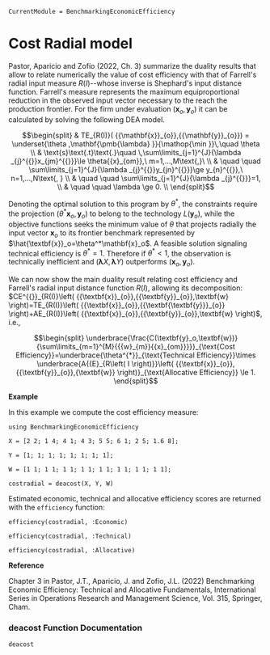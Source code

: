 ```@meta
CurrentModule = BenchmarkingEconomicEfficiency
```

# Cost Radial model


Pastor, Aparicio and Zofío (2022, Ch. 3) summarize the duality results that allow to relate numerically the value of cost efficiency with that of Farrell's radial input measure $R(I)$--whose inverse is Shephard's input distance function. Farrell's measure represents the maximum equiproportional reduction in the observed input vector necessary to the reach the production frontier. For the firm under evaluation $(\mathbf{x}_o,\mathbf{y}_o)$ it can be calculated by solving the following DEA model. 

```math
\begin{split}
& TE_{R(I)}( {{\mathbf{x}}_{o}},{{\mathbf{y}}_{o}}) = \underset{\theta ,\mathbf{\pmb{\lambda} }}{\mathop{\min }}\,\quad \theta  \\ 
& \text{s}\text{.t}\text{.}\quad \,\sum\limits_{j=1}^{J}{\lambda _{j}^{{}}x_{jm}^{{}}}\le \theta{{x}_{om}},\ m=1,...,M\text{,}\  \\ 
& \quad \quad \sum\limits_{j=1}^{J}{\lambda _{j}^{{}}y_{jn}^{{}}}\ge y_{n}^{{}},\ n=1,...,N\text{, } \\ 
& \quad \quad \sum\limits_{j=1}^{J}{\lambda _{j}^{{}}}=1, \\ 
& \quad \quad \lambda \ge 0. \\
\end{split}
```

Denoting the optimal solution to this program by $\theta^*$, the constraints require the projection $\left( {\theta^{*}\mathbf{x}_o,\mathbf{y}_o} \right)$ to belong to the technology $L(\textbf{y}_o)$, while the objective functions seeks the minimum value of $\theta$ that projects radially the input vector $\mathbf{x}_o$ to its frontier benchmark represented by $\hat{\textbf{x}}_o=\theta^*\mathbf{x}_o$. A feasible solution signaling technical efficiency is $\theta^*=1$. Therefore if  $\theta^*<1$, the observation is technically inefficient and $(\pmb{\lambda} X,\pmb{\lambda} Y)$ outperforms  $\left( {{\mathbf{x}_o,\mathbf{y}_o}} \right)$. 

We can now show the main duality result relating cost efficiency and Farrell's radial input distance function $R(I)$, allowing its decomposition:   $CE^{{}}_{R(I)}\left( {{\textbf{x}}_{o}},{{\textbf{y}}_{o}},\textbf{w} \right)=TE_{R(I)}\left( {{\textbf{x}}_{o}},{{\textbf{\textbf{y}}}_{o}} \right)+AE_{R(I)}\left( {{\textbf{x}}_{o}},{{\textbf{y}}_{o}},\textbf{w} \right)$, i.e.,		

```math 
\begin{split}
 \underbrace{\frac{C(\textbf{y}_o,\textbf{w})}{\sum\limits_{m=1}^{M}{{{w}_{m}}{{x}_{om}}}}}_{\text{Cost Efficiency}}=\underbrace{\theta^{*}}_{\text{Technical Efficiency}}\times \underbrace{A{{E}_{R\left( I \right)}}\left( {{\textbf{x}}_{o}},{{\textbf{y}}_{o}},{\textbf{w}} \right)}_{\text{Allocative Efficiency}} \le 1. 
\end{split}
```


**Example**

In this example we compute the cost efficiency measure:
```@example cost
using BenchmarkingEconomicEfficiency

X = [2 2; 1 4; 4 1; 4 3; 5 5; 6 1; 2 5; 1.6 8];

Y = [1; 1; 1; 1; 1; 1; 1; 1];

W = [1 1; 1 1; 1 1; 1 1; 1 1; 1 1; 1 1; 1 1];

costradial = deacost(X, Y, W)
```

Estimated economic, technical and allocative efficiency scores are returned with the `efficiency` function:
```@example cost
efficiency(costradial, :Economic)
```

```@example cost
efficiency(costradial, :Technical)
```

```@example cost
efficiency(costradial, :Allocative)
```

**Reference**

Chapter 3 in Pastor, J.T., Aparicio, J. and Zofío, J.L. (2022) Benchmarking Economic Efficiency: Technical and Allocative Fundamentals, International Series in Operations Research and Management Science, Vol. 315,  Springer, Cham. 


### deacost Function Documentation

```@docs
deacost
```

